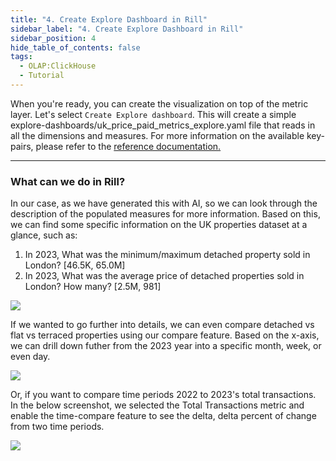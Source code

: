 ```yaml
---
title: "4. Create Explore Dashboard in Rill"
sidebar_label: "4. Create Explore Dashboard in Rill"
sidebar_position: 4
hide_table_of_contents: false
tags:
  - OLAP:ClickHouse
  - Tutorial
---
```


When you're ready, you can create the visualization on top of the metric layer. Let's select `Create Explore dashboard`. This will create a simple explore-dashboards/uk_price_paid_metrics_explore.yaml file that reads in all the dimensions and measures. For more information on the available key-pairs, please refer to the [reference documentation.](https://docs.rilldata.com/reference/project-files/explore-dashboards)

---

### What can we do in Rill?
In our case, as we have generated this with AI, so we can look through the description of the populated measures for more information. Based on this, we can find some specific information on the UK properties dataset at a glance, such as:

1. In 2023, What was the minimum/maximum detached property sold in London? [46.5K, 65.0M]
2. In 2023, What was the average price of detached properties sold in London? How many? [2.5M, 981]


<img src = '/img/tutorials/ch/2023-london.png' class='rounded-gif' />
<br />

If we wanted to go further into details, we can even compare detached vs flat vs terraced properties using our compare feature. Based on the x-axis, we can drill down futher from the 2023 year into a specific month, week, or even day.


<img src = '/img/tutorials/ch/2023-london-compare.png' class='rounded-gif' />
<br />

Or, if you want to compare time periods 2022 to 2023's total transactions. In the below screenshot, we selected the Total Transactions metric and enable the time-compare feature to see the delta, delta percent of change from two time periods.

<img src = '/img/tutorials/ch/time-compare.png' class='rounded-gif' />
<br />
